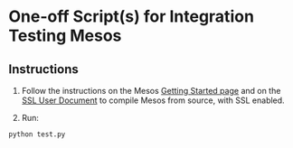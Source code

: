 # One-off Script(s) for Integration Testing Mesos

## Instructions

1. Follow the instructions on the Mesos [Getting Started page](http://mesos.apache.org/documentation/latest/getting-started/) and on the [SSL User Document](http://mesos.apache.org/documentation/latest/mesos-ssl/) to compile Mesos from source, with SSL enabled.

2. Run:
  ```
  python test.py
  ```